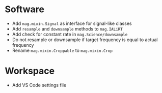 # Software

- Add `mag.mixin.Signal` as interface for signal-like classes
- Add `resample` and `downsample` methods to `mag.IALiRT`
- Add check for constant rate in `mag.Science/downsample`
- Do not resample or downsample if target frequency is equal to actual frequency
- Rename `mag.mixin.Croppable` to `mag.mixin.Crop`

# Workspace

- Add VS Code settings file
